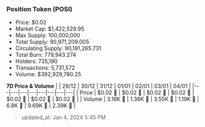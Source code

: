 
  ### Position Token (POSI)
  - Price: $0.02
  - Market Cap: $1,422,529.95
  - Max Supply: 100,000,000
  - Total Supply: 90,971,209.005
  - Circulating Supply: 90,191,265.731
  - Total Burn: 779,943.274
  - Holders: 735,190
  - Transactions: 5,731,572
  - Volume: $392,929,780.25

  **7D Price & Volume**
  | | 29&#x2F;12 | 30&#x2F;12 | 31&#x2F;12 | 01&#x2F;01 | 02&#x2F;01 | 03&#x2F;01 | 04&#x2F;01 |
  |---|---|---|---|---|---|---|---|
  | Price | $0.02 🔻 | $0.02 🚀 | $0.02 🔻 | $0.02 🔻 | $0.02 🚀 | $0.02 🔻 | $0.02 🔻 |
  | Volume | 3.16K 🚀 | 1.36K 🔻 | 3.55K 🚀 | 1.19K 🔻 | 6.8K 🚀 | 9.69K 🚀 | 2.39K 🔻 |

  > updated_at: Jan 4, 2024 5:45 PM
